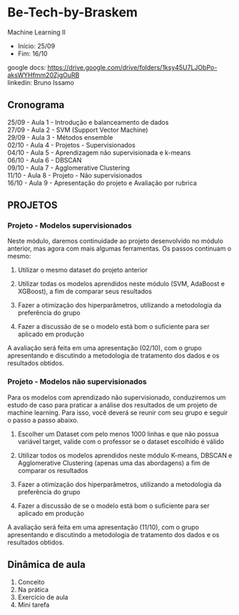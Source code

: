 # Be-Tech-by-Braskem

Machine Learning II 
- Início: 25/09
- Fim: 16/10

google docs:  https://drive.google.com/drive/folders/1ksy45U7LJObPo-aksWYHfmm20ZjgOuRB  
linkedin: Bruno Issamo

## Cronograma
25/09 - Aula 1 - Introdução e balanceamento de dados  
27/09 - Aula 2 -  SVM (Support Vector Machine)  
29/09 - Aula 3 - Métodos ensemble  
02/10 - Aula 4 - Projetos - Supervisionados   
04/10 - Aula 5 - Aprendizagem não supervisionada e k-means  
06/10 - Aula 6 - DBSCAN  
09/10 - Aula 7 - Agglomerative Clustering  
11/10 - Aula 8 - Projeto - Não supervisionados  
16/10 - Aula 9 - Apresentação do projeto e Avaliação por rubrica

## PROJETOS

### Projeto - Modelos supervisionados
 Neste módulo, daremos continuidade ao projeto desenvolvido no módulo anterior, mas agora com mais algumas ferramentas. Os passos continuam o mesmo:

1. Utilizar o mesmo dataset do projeto anterior

2. Utilizar todas os modelos aprendidos neste módulo (SVM, AdaBoost e XGBoost), a fim de comparar seus resultados

3. Fazer a otimização dos hiperparâmetros, utilizando a metodologia da preferência do grupo

5. Fazer a discussão de se o modelo está bom o suficiente para ser aplicado em produção

A avaliação será feita em uma apresentação (02/10), com o grupo apresentando e discutindo a metodologia de tratamento dos dados e os resultados obtidos. 


### Projeto - Modelos não supervisionados
 Para os modelos com aprendizado não supervisionado, conduziremos um estudo de caso para praticar a análise dos resultados de um projeto de machine learning. Para isso, você deverá se reunir com seu grupo e seguir o passo a passo abaixo.

1. Escolher um Dataset com pelo menos 1000 linhas e que não possua variável target, valide com o professor se o dataset escolhido é válido

2. Utilizar todos os modelos aprendidos neste módulo K-means, DBSCAN e Agglomerative Clustering (apenas uma das abordagens) a fim de comparar os resultados

3. Fazer a otimização dos hiperparâmetros, utilizando a metodologia da preferência do grupo

4. Fazer a discussão de se o modelo está bom o suficiente para ser aplicado em produção

A avaliação será feita em uma apresentação (11/10), com o grupo apresentando e discutindo a metodologia de tratamento dos dados e os resultados obtidos.

## Dinâmica de aula
1) Conceito
2) Na prática
3) Exercício de aula
4) Mini tarefa
